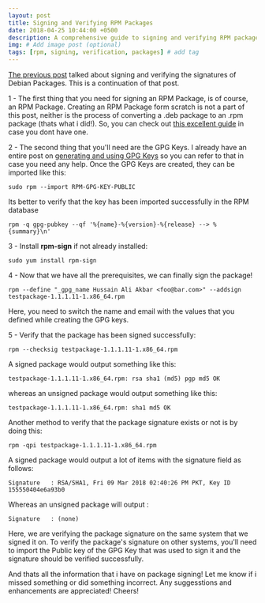 ```yaml
---
layout: post
title: Signing and Verifying RPM Packages
date: 2018-04-25 10:44:00 +0500
description: A comprehensive guide to signing and verifying RPM packages # Add post description (optional)
img: # Add image post (optional)
tags: [rpm, signing, verification, packages] # add tag
---
```


[The previous post](../digitally-signing-and-verification-of-debian-packages-with-dpkg-sig/) talked about signing and verifying the signatures of Debian Packages. This is a continuation of that post.

1 - The first thing that you need for signing an RPM Package, is of course, an RPM Package. Creating an RPM Package form scratch is not a part of this post, neither is the process of converting a .deb package to an .rpm package (thats what i did!). So, you can check out [this excellent guide](https://www.tecmint.com/convert-from-rpm-to-deb-and-deb-to-rpm-package-using-alien/) in case you dont have one. 

2 - The second thing that you'll need are the GPG Keys. I already have an entire post on [generating and using GPG Keys](../generating-and-using-GPG-keys/) so you can refer to that in case you need any help. Once the GPG Keys are created, they can be imported like this:

```
sudo rpm --import RPM-GPG-KEY-PUBLIC
```
Its better to verify that the key has been imported successfully in the RPM database
```
rpm -q gpg-pubkey --qf '%{name}-%{version}-%{release} --> %{summary}\n'
```

3 - Install **rpm-sign** if not already installed:

```
sudo yum install rpm-sign
```

4 - Now that we have all the prerequisites, we can finally sign the package!

```
rpm --define "_gpg_name Hussain Ali Akbar <foo@bar.com>" --addsign testpackage-1.1.1.11-1.x86_64.rpm
```
Here, you need to switch the name and email with the values that you defined while creating the GPG keys.

5 - Verify that the package has been signed successfully:
```
rpm --checksig testpackage-1.1.1.11-1.x86_64.rpm
```

A signed package would output something like this:
```
testpackage-1.1.1.11-1.x86_64.rpm: rsa sha1 (md5) pgp md5 OK
```

whereas an unsigned package would output something like this:
```
testpackage-1.1.1.11-1.x86_64.rpm: sha1 md5 OK
```

Another method to verify that the package signature exists or not is by doing this:

```
rpm -qpi testpackage-1.1.1.11-1.x86_64.rpm
```
A signed package would output a lot of items with the signature field as follows:
```
Signature   : RSA/SHA1, Fri 09 Mar 2018 02:40:26 PM PKT, Key ID 155550404e6a93b0
```

Whereas an unsigned package will output :
```
Signature   : (none)
```

Here, we are verifying the package signature on the same system that we signed it on. To verify the package's signature on other systems, you'll need to import the Public key of the GPG Key that was used to sign it and the signature should be verified successfully.

And thats all the information that i have on package signing! Let me know if i missed something or did something incorrect. Any suggesstions and enhancements are appreciated! Cheers!



